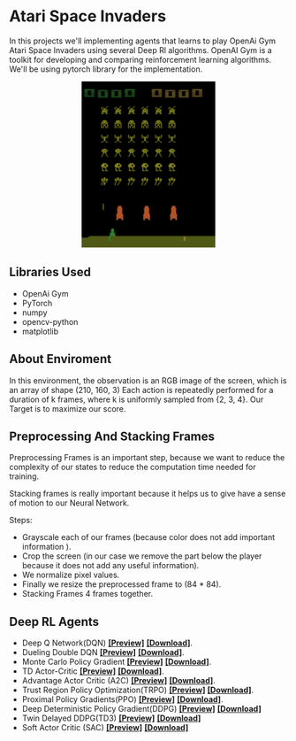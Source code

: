 # Atari Space Invaders
In this projects we'll implementing agents that learns to play OpenAi Gym Atari Space Invaders using several Deep Rl algorithms. OpenAI Gym is a toolkit for developing and comparing reinforcement learning algorithms. We'll be using pytorch library for the implementation.
<p align="center"><img src="./images/main.gif" height="300px"></p>

## Libraries Used
 - OpenAi Gym
 - PyTorch
 - numpy
 - opencv-python
 - matplotlib

## About Enviroment
In this environment, the observation is an RGB image of the screen, which is an array of shape (210, 160, 3) Each action is repeatedly performed for a duration of k frames, where k is uniformly sampled from {2, 3, 4}. Our Target is to maximize our score.

## Preprocessing And Stacking Frames 
Preprocessing Frames is an important step, because we want to reduce the complexity of our states to reduce the computation time needed for training. 

Stacking frames is really important because it helps us to give have a sense of motion to our Neural Network.

Steps:
 - Grayscale each of our frames (because color does not add important information ).
 - Crop the screen (in our case we remove the part below the player because it does not add any useful information).
 - We normalize pixel values.
 - Finally we resize the preprocessed frame to (84 * 84).
 - Stacking Frames 4 frames together.

## Deep RL Agents
 - Deep Q Network(DQN) [**[Preview]**](./pages/space_invader_dqn.html) [**[Download]**](./space_invader_dqn.ipynb).
 - Dueling Double DQN [**[Preview]**](./pages/space_invader_ddqn.html) [**[Download]**](./space_invader_ddqn.ipynb).
 - Monte Carlo Policy Gradient [**[Preview]**](./pages/space_invader_pg.html) [**[Download]**](./space_invader_pg.ipynb).
 - TD Actor-Critic [**[Preview]**](./pages/space_invader_ac.html) [**[Download]**](./space_invader_ac.ipynb).
 - Advantage Actor Critic (A2C) [**[Preview]**](./pages/space_invader_a2c.html) [**[Download]**](./space_invader_a2c.ipynb).
 - Trust Region Policy Optimization(TRPO) [**[Preview]**](./pages/space_invader_trpo.html) [**[Download]**](./space_invader_trpo.ipynb).
 - Proximal Policy Gradients(PPO) [**[Preview]**](./pages/space_invader_ppo.html) [**[Download]**](./space_invader_ppo.ipynb).
 - Deep Deterministic Policy Gradient(DDPG) [**[Preview]**](./pages/space_invader_ddpg.html) [**[Download]**](./space_invader_ddpg.ipynb)
 - Twin Delayed DDPG(TD3) [**[Preview]**](./pages/space_invader_td3.html) [**[Download]**](./space_invader_td3.ipynb)
 - Soft Actor Critic (SAC) [**[Preview]**](./pages/space_invader_sac.html) [**[Download]**](./space_invader_sac.ipynb)



